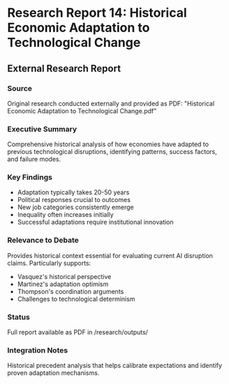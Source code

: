# Research Report 14: Historical Economic Adaptation to Technological Change
## External Research Report

### Source
Original research conducted externally and provided as PDF: "Historical Economic Adaptation to Technological Change.pdf"

### Executive Summary
Comprehensive historical analysis of how economies have adapted to previous technological disruptions, identifying patterns, success factors, and failure modes.

### Key Findings
- Adaptation typically takes 20-50 years
- Political responses crucial to outcomes
- New job categories consistently emerge
- Inequality often increases initially
- Successful adaptations require institutional innovation

### Relevance to Debate
Provides historical context essential for evaluating current AI disruption claims. Particularly supports:
- Vasquez's historical perspective
- Martinez's adaptation optimism
- Thompson's coordination arguments
- Challenges to technological determinism

### Status
Full report available as PDF in /research/outputs/

### Integration Notes
Historical precedent analysis that helps calibrate expectations and identify proven adaptation mechanisms.